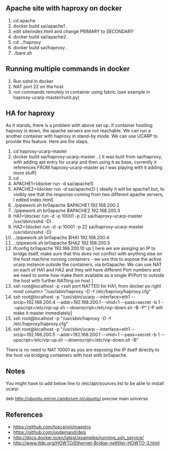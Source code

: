 Apache site with haproxy on docker
----------------------------------

1. cd apache
2. docker build sai/apache1 .
3. edit site/index.html and change PRIMARY to SECONDARY
4. docker build sai/apache2 .
5. cd ../haproxy
6. docker build sai/haproxy .
7. ./bare.sh

Running multiple commands in docker
-----------------------------------

1. Run sshd in docker
2. NAT port 22 on the host
3. run commands remotely in container using fabric (see example in haproxy-ucarp-master/runit.py)

HA for haproxy
--------------

As it stands, there is a problem with above set up. if container hostling haproxy is down, the apache servers are not reachable. We can run a another container with haproxy in stand-by mode. We can use UCARP to provide this feature. Here are the steps.

1. cd haproxy-ucarp-master
2. docker build sai/haproxy-ucarp-master .   [ It was built from sai/haproxy, with adding apt entry for ucarp and then using it as base, currently it references FROM haproxy-ucarp-master as I was playing with it adding more stuff]
3. cd ..
4. APACHE1=(docker run -d sai/apache1)
5. APACHE2=(docker run -d sai/apache2) [ ideally it will be apache1 but, to visibly see that the response coming from two different apache servers, I edited index.html]
6. ./pipework.sh br0apache $APACHE1 192.168.200.2
7. ./pipework.sh br0apache $APACHE2 192.168.200.3
8. HA1=(docker run -d  -p 10001 -p 22  sai/haproxy-ucarp-master /usr/sbin/sshd -D)
9. HA2=(docker run -d  -p 10001 -p 22  sai/haproxy-ucarp-master /usr/sbin/sshd -D)
10. ../pipework.sh br0apache $HA1  192.168.200.4
11. ../pipework.sh br0apache $HA2  192.168.200.5
12. ifconfig br0apache 192.168.200.10 up [ here we are assiging an IP to bridge itself, make sure that this does not conflict with anything else on the host machine running containers - we use this to expose the active  ucarp instance outside the containers, via br0apache. We can use NAT on each of HA1 and HA2 and they will have different Port numbers and we need to some how make them available as a single IP/Port to outside the host with further NATting on host ]
13. ssh root@localhost -p <ssh port NATTED for HA1, from docker ps right most column> "/usr/sbin/haproxy -D -f /etc/haproxy/haproxy.cfg"
14. ssh root@localhost -p <ssh port NATTED for HA1> "/usr/sbin/ucarp --interface=eth1 --srcip=192.168.200.4 --addr=192.168.200.1 --vhid=1 --pass=secret -b 1 --upscript=/etc/vip-up.sh --downscript=/etc/vip-down.sh -B -P" [-P will make it master immediately]
15. ssh root@localhost -p <ssh port NATTED for HA2> "/usr/sbin/haproxy -D -f /etc/haproxy/haproxy.cfg"
16. ssh root@localhost -p <ssh port NATTED for HA2> "/usr/sbin/ucarp --interface=eth1 --srcip=192.168.200.5 --addr=192.168.200.1 --vhid=1 --pass=secret -b 1 --upscript=/etc/vip-up.sh --downscript=/etc/vip-down.sh -B"

There is no need to NAT 10001 as you are exposing the IP itself directly to the host via bridging containers with host with br0apache.

Notes
-----
You might have to add below line to /etc/apt/sources.list to be able to install ucarp:

deb http://ubuntu.mirror.cambrium.nl/ubuntu/ precise main universe

References
----------

* https://github.com/toscanini/maestro
* https://github.com/opdemand/deis
* http://docs.docker.io/en/latest/examples/running_ssh_service/
* http://www.tldp.org/HOWTO/Ethernet-Bridge-netfilter-HOWTO-3.html

